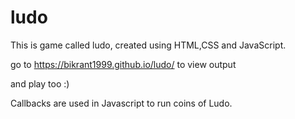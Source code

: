 # ludo
This is game called ludo, created using HTML,CSS and JavaScript.

go to https://bikrant1999.github.io/ludo/ to view output

and play too :)

Callbacks are used in Javascript to run coins of Ludo.

